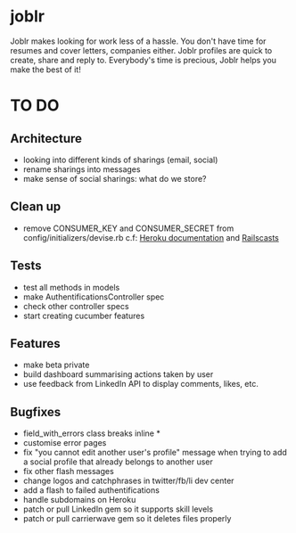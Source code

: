 joblr
=====

Joblr makes looking for work less of a hassle.
You don't have time for resumes and cover letters, companies either.
Joblr profiles are quick to create, share and reply to.
Everybody's time is precious, Joblr helps you make the best of it!


TO DO
=====

Architecture
------------

- looking into different kinds of sharings (email, social)
- rename sharings into messages
- make sense of social sharings: what do we store?

Clean up
--------

- remove CONSUMER_KEY and CONSUMER_SECRET from config/initializers/devise.rb
  c.f: [Heroku documentation](https://devcenter.heroku.com/articles/config-vars) and [Railscasts](http://railscasts.com/episodes/235-devise-and-omniauth-revised)

Tests
-----

- test all methods in models
- make AuthentificationsController spec
- check other controller specs
- start creating cucumber features

Features
--------

- make beta private
- build dashboard summarising actions taken by user
- use feedback from LinkedIn API to display comments, likes, etc.


Bugfixes
--------

- field_with_errors class breaks inline *
- customise error pages
- fix "you cannot edit another user's profile" message when trying to add a social profile that already belongs to another user
- fix other flash messages
- change logos and catchphrases in twitter/fb/li dev center
- add a flash to failed authentifications
- handle subdomains on Heroku
- patch or pull LinkedIn gem so it supports skill levels
- patch or pull carrierwave gem so it deletes files properly